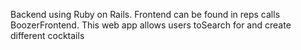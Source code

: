 Backend using Ruby on Rails. Frontend can be found in reps calls BoozerFrontend. This web app allows users toSearch for and create different cocktails
